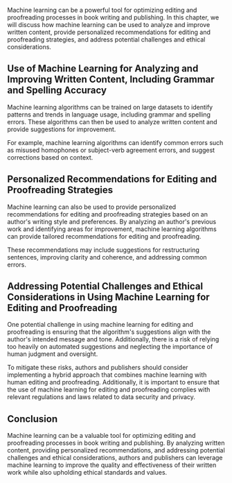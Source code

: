 
Machine learning can be a powerful tool for optimizing editing and proofreading processes in book writing and publishing. In this chapter, we will discuss how machine learning can be used to analyze and improve written content, provide personalized recommendations for editing and proofreading strategies, and address potential challenges and ethical considerations.

Use of Machine Learning for Analyzing and Improving Written Content, Including Grammar and Spelling Accuracy
------------------------------------------------------------------------------------------------------------

Machine learning algorithms can be trained on large datasets to identify patterns and trends in language usage, including grammar and spelling errors. These algorithms can then be used to analyze written content and provide suggestions for improvement.

For example, machine learning algorithms can identify common errors such as misused homophones or subject-verb agreement errors, and suggest corrections based on context.

Personalized Recommendations for Editing and Proofreading Strategies
--------------------------------------------------------------------

Machine learning can also be used to provide personalized recommendations for editing and proofreading strategies based on an author's writing style and preferences. By analyzing an author's previous work and identifying areas for improvement, machine learning algorithms can provide tailored recommendations for editing and proofreading.

These recommendations may include suggestions for restructuring sentences, improving clarity and coherence, and addressing common errors.

Addressing Potential Challenges and Ethical Considerations in Using Machine Learning for Editing and Proofreading
-----------------------------------------------------------------------------------------------------------------

One potential challenge in using machine learning for editing and proofreading is ensuring that the algorithm's suggestions align with the author's intended message and tone. Additionally, there is a risk of relying too heavily on automated suggestions and neglecting the importance of human judgment and oversight.

To mitigate these risks, authors and publishers should consider implementing a hybrid approach that combines machine learning with human editing and proofreading. Additionally, it is important to ensure that the use of machine learning for editing and proofreading complies with relevant regulations and laws related to data security and privacy.

Conclusion
----------

Machine learning can be a valuable tool for optimizing editing and proofreading processes in book writing and publishing. By analyzing written content, providing personalized recommendations, and addressing potential challenges and ethical considerations, authors and publishers can leverage machine learning to improve the quality and effectiveness of their written work while also upholding ethical standards and values.
